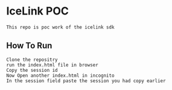 # IceLink POC   
    This repo is poc work of the icelink sdk

## How To Run
    Clone the repositry
    run the index.html file in browser
    Copy the session id
    Now Open another index.html in incognito
    In the session field paste the session you had copy earlier
